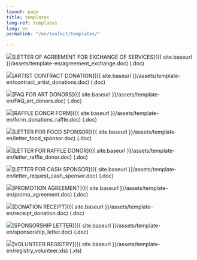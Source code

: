 ```yaml
---
layout: page
title: templates
lang-ref: templates
lang: en
permalink: "/en/toolkit/templates/"

---
```

<img class="doc" src="{{ site.baseurl }}/assets/img/archive.svg" />[LETTER OF AGREEMENT FOR EXCHANGE OF SERVICES]({{ site.baseurl }}/assets/template-en/agreement_exchange.doc) (.doc)

<img class="doc" src="{{ site.baseurl }}/assets/img/archive.svg" />[ARTIST CONTRACT DONATION]({{ site.baseurl }}/assets/template-en/contract_artist_donations.doc) (.doc)

<img class="doc" src="{{ site.baseurl }}/assets/img/archive.svg" />[FAQ FOR ART DONORS]({{ site.baseurl }}/assets/template-en/FAQ_art_donors.doc) (.doc)

<img class="doc" src="{{ site.baseurl }}/assets/img/archive.svg" />[RAFFLE DONOR FORM]({{ site.baseurl }}/assets/template-en/form_donations_raffle.doc) (.doc)

<img class="doc" src="{{ site.baseurl }}/assets/img/archive.svg" />[LETTER FOR FOOD SPONSOR]({{ site.baseurl }}/assets/template-en/letter_food_sponsor.doc) (.doc)

<img class="doc" src="{{ site.baseurl }}/assets/img/archive.svg" />[LETTER FOR RAFFLE DONOR]({{ site.baseurl }}/assets/template-en/letter_raffle_donor.doc) (.doc)

<img class="doc" src="{{ site.baseurl }}/assets/img/archive.svg" />[LETTER FOR CASH SPONSOR]({{ site.baseurl }}/assets/template-en/letter_request_cash_sponsor.doc) (.doc)

<img class="doc" src="{{ site.baseurl }}/assets/img/archive.svg" />[PROMOTION AGREEMENT]({{ site.baseurl }}/assets/template-en/promo_agreement.doc) (.doc)

<img class="doc" src="{{ site.baseurl }}/assets/img/archive.svg" />[DONATION RECEIPT]({{ site.baseurl }}/assets/template-en/receipt_donation.doc) (.doc)

<img class="doc" src="{{ site.baseurl }}/assets/img/archive.svg" />[SPONSORSHIP LETTER]({{ site.baseurl }}/assets/template-en/sponsorship_letter.doc) (.doc)

<img class="doc" src="{{ site.baseurl }}/assets/img/archive.svg" />[VOLUNTEER REGISTRY]({{ site.baseurl }}/assets/template-en/registry_volunteer.xls) (.xls)